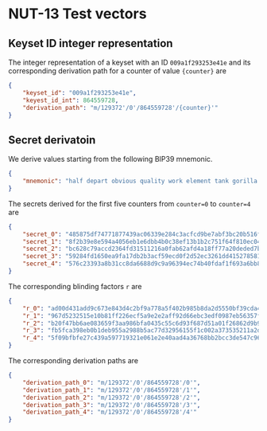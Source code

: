 # NUT-13 Test vectors

## Keyset ID integer representation

The integer representation of a keyset with an ID `009a1f293253e41e` and its corresponding derivation path for a counter of value `{counter}` are

```json
{   
    "keyset_id": "009a1f293253e41e",
    "keyest_id_int": 864559728,
    "derivation_path": "m/129372'/0'/864559728'/{counter}'"
}
```

## Secret derivatoin

We derive values starting from the following BIP39 mnemonic.

```json
{
    "mnemonic": "half depart obvious quality work element tank gorilla view sugar picture humble"
}
```

The secrets derived for the first five counters from `counter=0` to `counter=4` are

```json
{
    "secret_0": "485875df74771877439ac06339e284c3acfcd9be7abf3bc20b516faeadfe77ae",
    "secret_1": "8f2b39e8e594a4056eb1e6dbb4b0c38ef13b1b2c751f64f810ec04ee35b77270",
    "secret_2": "bc628c79accd2364fd31511216a0fab62afd4a18ff77a20deded7b858c9860c8",
    "secret_3": "59284fd1650ea9fa17db2b3acf59ecd0f2d52ec3261dd4152785813ff27a33bf",
    "secret_4": "576c23393a8b31cc8da6688d9c9a96394ec74b40fdaf1f693a6bb84284334ea0"
}
```

The corresponding blinding factors `r` are

```json
{
    "r_0": "ad00d431add9c673e843d4c2bf9a778a5f402b985b8da2d5550bf39cda41d679",
    "r_1": "967d5232515e10b81ff226ecf5a9e2e2aff92d66ebc3edf0987eb56357fd6248",
    "r_2": "b20f47bb6ae083659f3aa986bfa0435c55c6d93f687d51a01f26862d9b9a4899",
    "r_3": "fb5fca398eb0b1deb955a2988b5ac77d32956155f1c002a373535211a2dfdc29",
    "r_4": "5f09bfbfe27c439a597719321e061e2e40aad4a36768bb2bcc3de547c9644bf9"
}
```

The corresponding derivation paths are

```json
{
    "derivation_path_0": "m/129372'/0'/864559728'/0'",
    "derivation_path_1": "m/129372'/0'/864559728'/1'",
    "derivation_path_2": "m/129372'/0'/864559728'/2'",
    "derivation_path_3": "m/129372'/0'/864559728'/3'",
    "derivation_path_4": "m/129372'/0'/864559728'/4'"
}
```